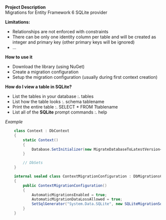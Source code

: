 **Project Description**  
Migrations for Entity Framework 6 SQLite provider  
  
**Limitations:**  
 - Relationships are not enforced with constraints  
 - There can be only one identity column per table and will be created as integer and primary key (other primary keys will be ignored)  
 - ...  
  
**How to use it**  
 - Download the library (using NuGet)  
 - Create a migration configuration  
 - Setup the migration configuration (usually during first context creation)  
 
 **How do I view a table in SQLite?**
 - List the tables in your database :. tables
 - List how the table looks :. schema tablename
 - Print the entire table :. SELECT * FROM Ttablename
 - List all of the **SQLite** prompt commands :. help
  
_Example_  
  
```c#
    class Context : DbContext
    {
        static Context()
        {
            Database.SetInitializer(new MigrateDatabaseToLatestVersion<Context, ContextMigrationConfiguration>(true));
        }

        // DbSets
    }

    internal sealed class ContextMigrationConfiguration : DbMigrationsConfiguration<Context>
    {
        public ContextMigrationConfiguration()
        {
            AutomaticMigrationsEnabled = true;
            AutomaticMigrationDataLossAllowed = true;
            SetSqlGenerator("System.Data.SQLite", new SQLiteMigrationSqlGenerator());
        }
    }

```
